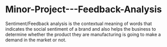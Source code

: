 # Minor-Project---Feedback-Analysis
Sentiment/Feedback analysis is the contextual meaning of words that indicates the social sentiment of a brand and also helps the business to determine whether the product they are manufacturing is going to make a demand in the market or not.
